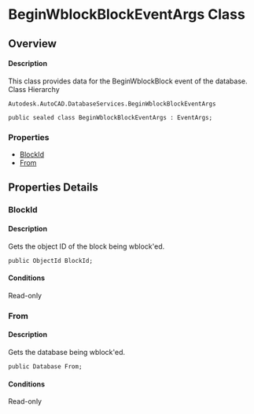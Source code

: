 # BeginWblockBlockEventArgs Class

## Overview

#### Description
This class provides data for the BeginWblockBlock event of the database.
Class Hierarchy
```text
Autodesk.AutoCAD.DatabaseServices.BeginWblockBlockEventArgs
```

```text
public sealed class BeginWblockBlockEventArgs : EventArgs;
```

### Properties

- [BlockId](#blockid)
- [From](#from)


## Properties Details

### BlockId

#### Description
Gets the object ID of the block being wblock'ed.
```text
public ObjectId BlockId;
```

#### Conditions
Read-only
### From

#### Description
Gets the database being wblock'ed.
```text
public Database From;
```

#### Conditions
Read-only